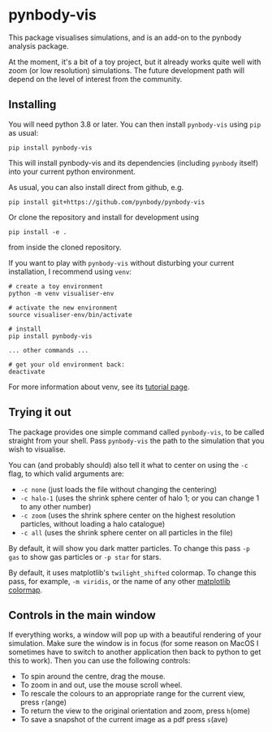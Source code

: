 pynbody-vis
===========

This package visualises simulations, and is an add-on to the pynbody analysis package.

At the moment, it's a bit of a toy project, but it already works quite well with zoom 
(or low resolution) simulations. The future development path will depend on the level
of interest from the community.

Installing
----------

You will need python 3.8 or later. You can then install `pynbody-vis` using `pip` 
as usual:

```
pip install pynbody-vis
```

This will install pynbody-vis and its dependencies (including `pynbody` itself) into
your current python environment.

As usual, you can also install direct from github, e.g.

```
pip install git+https://github.com/pynbody/pynbody-vis
```

Or clone the repository and install for development using

```
pip install -e .
```

from inside the cloned repository.

If you want to play with `pynbody-vis` without disturbing your current installation,
I recommend using `venv`:

```
# create a toy environment
python -m venv visualiser-env

# activate the new environment
source visualiser-env/bin/activate 

# install
pip install pynbody-vis

... other commands ...

# get your old environment back:
deactivate 
```

For more information about venv, see its 
[tutorial page](https://docs.python.org/3/library/venv.html).


Trying it out
-------------

The package provides one simple command called `pynbody-vis`, to be 
called straight from your shell. Pass `pynbody-vis` the path to the
simulation that you wish to visualise. 

You can (and probably should) also
tell it what to center on using the `-c` flag, to which valid arguments are:

* `-c none` (just loads the file without changing the centering) 
* `-c halo-1` (uses the shrink sphere center of halo 1; or you can change 1 to any other number)
* `-c zoom` (uses the shrink sphere center on the highest resolution particles, without loading a halo catalogue)
* `-c all` (uses the shrink sphere center on all particles in the file)

By default, it will show you dark matter particles. To change this pass `-p gas` to show gas particles or `-p star` for stars.

By default, it uses matplotlib's `twilight_shifted` colormap. To change this pass, for example, `-m viridis`, or the name
of any other [matplotlib colormap](https://matplotlib.org/stable/tutorials/colors/colormaps.html#sequential).

Controls in the main window
---------------------------

If everything works, a window will pop up with a beautiful rendering of your simulation. Make sure the window
is in focus (for some reason on MacOS I sometimes have to switch to another application then back to 
python to get this to work). Then you can use the following controls:

* To spin around the centre, drag the mouse. 
* To zoom in and out, use the mouse scroll wheel. 
* To rescale the colours to an appropriate range for the current view, press `r`(ange)
* To return the view to the original orientation and zoom, press `h`(ome)
* To save a snapshot of the current image as a pdf press `s`(ave)